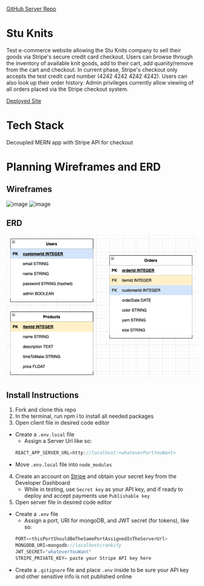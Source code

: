 [GitHub Server Repo](https://github.com/mvanzo/Server_Stu_Knits)

# Stu Knits
Test e-commerce website allowing the Stu Knits company to sell their goods via Stripe's secure credit card checkout. Users can browse through the inventory of available knit goods, add to their cart, add quanity/remove from the cart and checkout. In current phase, Stripe's checkout only accepts the test credit card number (4242 4242 4242 4242). Users can also look up their order history. Admin privileges currently allow viewing of all orders placed via the Stripe checkout system.

[Deployed Site](https://marty-vanzo.netlify.app/)

# Tech Stack
Decoupled MERN app with Stripe API for checkout

# Planning Wireframes and ERD
## Wireframes
![image](https://i.imgur.com/jFvEdIJ.png)
![image](https://i.imgur.com/4ZlEDM7.png)

## ERD
![an ERD of my project](./StuKnitsERD.png)

## Install Instructions
1. Fork and clone this repo
2. In the terminal, run npm i to install all needed packages
3. Open client file in desired code editor
  - Create a ```.env.local``` file
    - Assign a Server Url like so:
    ```js
    REACT_APP_SERVER_URL=http://localhost:<whateverPortYouWant>
    ```
  - Move ```.env.local``` file into ```node_modules```
4. Create an account on [Stripe](https://stripe.com/) and obtain your secret key from the Developer Dashboard
    - While in testing, use `Secret key` as your API key, and if ready to deploy and accept payments use `Publishable key`
5. Open server file in desired code editor
  - Create a ```.env``` file
    - Assign a port, URI for mongoDB, and JWT secret (for tokens), like so:
    ```js
    PORT=<thisPortShouldBeTheSamePortAssignedInTheServerUrl>
    MONGODB_URI=mongodb://localhost/rankify
    JWT_SECRET="whateverYouWant"
    STRIPE_PRIVATE_KEY= paste your Stripe API key here
    ```
- Create a `.gitignore` file and place `.env` inside to be sure your API key and other sensitive info is not published online